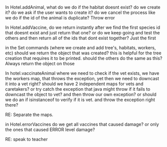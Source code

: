 In Hotel.addAnimal, what do we do if the habitat doesnt exist? do we create it? do we ask if the user wants to create it? do we cancel the process like we do if the id of the animal is duplicate? Throw error

In Hotel.addVaccine, do we return instantly after we find the first species id that doesnt exist and just return that one? or do we keep going and test the others and then return all of the ids that dont exist together? Just the first

in the Set commands (where we create and add tree's, habitats, workers, etc) should we return the object that was created? this is helpful for the tree creation that requires it to be printed. should the others do the same as this? Always return the object on those

In hotel.vaccinateAnimal where we need to check if the vet exists, we have the workers map, that throws the exception, yet then we need to downcast it into a vet right? should we have 2 independent maps for vets and caretakers? or try catch the exception that java might throw if it fails to downcast the object to vet? and then throw our own exception? or should we do an if isinstanceof to verify if it is vet. and throw the exception right there? 

RE: Separate the maps.

in Hotel.errorVaccines do we get all vaccines that caused damage? or only the ones that caused ERROR level damage? 

RE: speak to teacher